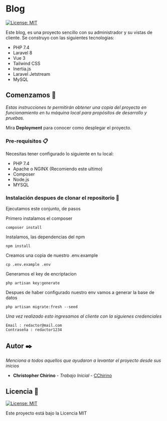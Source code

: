 # Blog 
[![License: MIT](https://img.shields.io/badge/License-MIT-yellow.svg)](https://opensource.org/licenses/MIT)

 Este blog, es una proyecto sencillo con su administrador y su vistas de cliente. Se construyo con las siguientes tecnologias:

* PHP 7.4
* Laravel 8
* Vue 3
* Tailwind CSS
* Inertia.js
* Laravel Jetstream
* MySQL

## Comenzamos 🚀

_Estas instrucciones te permitirán obtener una copia del proyecto en funcionamiento en tu máquina local para propósitos de desarrollo y pruebas._

Mira **Deployment** para conocer como desplegar el proyecto.


### Pre-requisitos 📋

Necesitas tener configurado lo siguiente en tu local:

* PHP 7.4
* Apache o NGINX (Recomiendo este ultimo)
* Composer
* Node.js
* MYSQL


### Instalación despues de clonar el repositorio 🔧

Ejecutamos este conjunto, de pasos

Primero instalamos el composer

```
composer install
```
Instalamos, las dependencias del npm
```
npm install
```
Creamos una copia de nuestro .env.example 
```
cp .env.example .env
```
Generamos el key de encriptacion 
```
php artisan key:generate
```
Despues de haber configurado nuestro env vamos a generar la base de datos
```
php artisan migrate:fresh --seed
```

_Una vez realizado esto ingresamos al cliente con la siguienes credenciales_

```
Email : redactor@mail.com
Contraseña : redactor1234
```

## Autor ✒️

_Menciona a todos aquellos que ayudaron a levantar el proyecto desde sus inicios_

* **Christopher Chirino** - *Trabajo Inicial* - [CChirino](https://github.com/CChirino)
 

## Licencia 📄
[![License: MIT](https://img.shields.io/badge/License-MIT-yellow.svg)](https://opensource.org/licenses/MIT)

Este proyecto está bajo la Licencia MIT